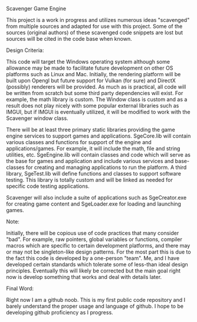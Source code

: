 Scavenger Game Engine

This project is a work in progress and utilizes numerous ideas "scavenged" from multiple sources and adapted for use with this project. Some of the sources (original authors) of these scavenged code snippets are lost but sources will be cited in the code base when known.

Design Criteria:

This code will target the Windows operating system although some allowance may be made to facilitate future development on other OS platforms such as Linux and Mac. Initially, the rendering platform will be built upon Opengl but future support for Vulkan (for sure) and DirectX (possibly) renderers will be provided. As much as is practical, all code will be written from scratch but some third party dependencies will exist. For example, the math library is custom. The Window class is custom and as a result does not play nicely with some popular external libraries such as IMGUI, but if IMGUI is eventually utilized, it will be modified to work with the Scavenger window class.

There will be at least three primary static libraries providing the game engine services to support games and applications. SgeCore.lib will contain various classes and functions for support of the engine and applications/games. For example, it will include the math, file and string utilities, etc. SgeEngine.lib will contain classes and code which will serve as the base for games and application and include various services and base-classes for creating and managing applications to run the platform. A third library, SgeTest.lib will define functions and classes to support software testing. This library is totally custom and will be linked as needed for specific code testing applications.

Scavenger will also include a suite of applications such as SgeCreator.exe for creating game content and SgeLoader.exe for loading and launching games.

Note:

Initially, there will be copious use of code practices that many consider "bad". For example, raw pointers, global variables or functions, compiler macros which are specific to certain development platforms, and there may or may not be singleton-like design patterns. For the most part this is due to the fact this code is developed by a one-person "team". Me, and I have developed certain standards which tolerate some of less-than ideal design principles. Eventually this will likely be corrected but  the main goal right now is develop something that works and deal with details later.

Final Word:

Right now I am a github noob. This is my first public code repository and I barely understand the proper usage and language of github. I hope to be developing github proficiency as I progress.
